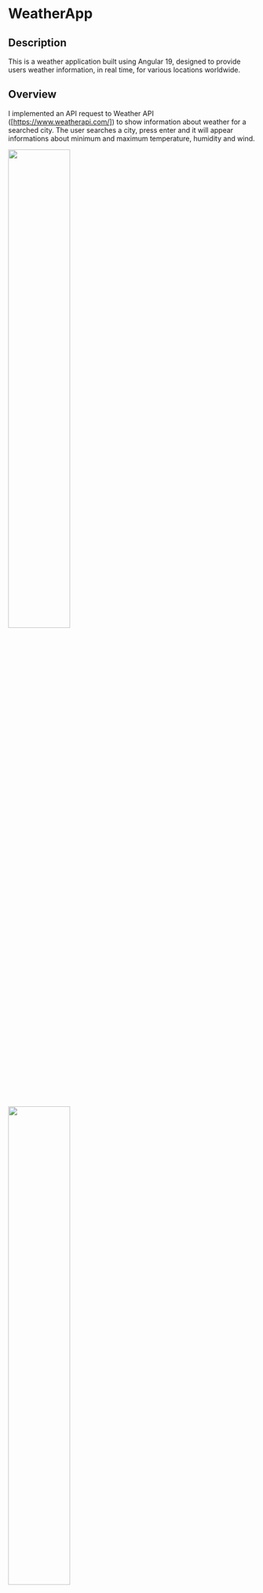 # WeatherApp
## Description
This is a weather application built using Angular 19, designed to provide users weather information, in real time, for various locations worldwide.

## Overview
I implemented an API request to Weather API ([https://www.weatherapi.com/]) to show information about weather for a searched city.
The user searches a city, press enter and it will appear informations about minimum and maximum temperature, humidity and wind.

<img src="https://github.com/user-attachments/assets/46afc86c-945e-47cd-ac4d-8555310dc254" style="width:50%; height:50%;">
<img src="https://github.com/user-attachments/assets/3821a843-7b43-41ac-bf91-f0cf25c3a3f6" style="width:50%; height:auto";>



